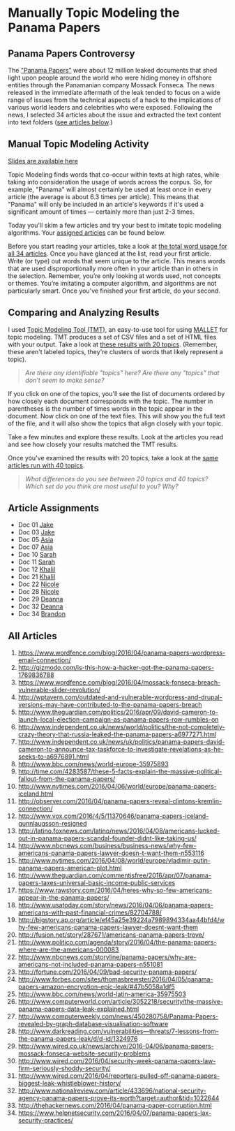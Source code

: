 # Manually Topic Modeling the Panama Papers

## Panama Papers Controversy
The ["Panama Papers"](https://en.wikipedia.org/wiki/Panama_Papers) were about 12 million leaked documents that shed light upon people around the world who were hiding money in offshore entities through the Panamanian company Mossack Fonseca. The news released in the immediate aftermath of the leak tended to focus on a wide range of issues from the technical aspects of a hack to the implications of various world leaders and celebrities who were exposed. Following the news, I selected 34 articles about the issue and extracted the text content into text folders ([see articles below](#all-articles).)

## Manual Topic Modeling Activity
[Slides are available here](https://docs.google.com/presentation/d/1bSSdl_B1MVvqS3iNaxLDnKLfehyY9Z9rcPml14r7Tpg/edit?usp=sharing)

Topic Modeling finds words that co-occur within texts at high rates, while taking into consideration the usage of words across the corpus. So, for example, "Panama" will almost certainly be used at least once in every article (the average is about 6.3 times per article). This means that "Panama" will only be included in an article's keywords if it's used a significant amount of times — certainly more than just 2-3 times.

Today you'll skim a few articles and try your best to imitate topic modeling algorithms. Your [assigned articles](#article-assignments) can be found below.

Before you start reading your articles, take a look at [the total word usage for all 34 articles](https://docs.google.com/spreadsheets/d/1db2Rqx08frhsVMZpjUfepxYtrpu__Ag8mXKCVlDcrNc/edit?usp=sharing). Once you have glanced at the list, read your first article. Write (or type) out words that seem unique to the article. This means words that are used disproportionally more often in your article than in others in the selection. Remember, you’re only looking at words used, not concepts or themes. You’re imitating a computer algorithm, and algorithms are not particularly smart. Once you've finished your first article, do your second.

## Comparing and Analyzing Results
I used [Topic Modeling Tool (TMT)](https://code.google.com/archive/p/topic-modeling-tool/), an easy-to-use tool for using [MALLET](https://github.com/mimno/Mallet) for topic modeling. TMT produces a set of CSV files and a set of HTML files with your output. Take a look at [these results with 20 topics](http://brandontlocke.com/panamapapers20topics/). (Remember, these aren't labeled topics, they're clusters of words that likely represent a topic). 

> *Are there any identifiable "topics" here? Are there any "topics" that don't seem to make sense?*

If you click on one of the topics, you'll see the list of documents ordered by how closely each document corresponds with the topic. The number in parentheses is the number of times words in the topic appear in the document. Now click on one of the text files. This will show you the full text of the file, and it will also show the topics that align closely with your topic.

Take a few minutes and explore these results. Look at the articles you read and see how closely your results matched the TMT results.

Once you've examined the results with 20 topics, take a look at the [same articles run with 40 topics](http://brandontlocke.com/panamapapers40topics/). 

> *What differences do you see between 20 topics and 40 topics?*
> *Which set do you think are most useful to you? Why?*

## Article Assignments
* Doc 01 [Jake](https://www.wordfence.com/blog/2016/04/panama-papers-wordpress-email-connection/)
* Doc 03 [Jake](https://www.wordfence.com/blog/2016/04/mossack-fonseca-breach-vulnerable-slider-revolution/)
* Doc 05 [Asia](http://www.theguardian.com/politics/2016/apr/09/david-cameron-to-launch-local-election-campaign-as-panama-papers-row-rumbles-on)
* Doc 07 [Asia](http://www.independent.co.uk/news/uk/politics/panama-papers-david-cameron-to-announce-tax-taskforce-to-investigate-revelations-as-he-seeks-to-a6976891.html)
* Doc 10 [Sarah](http://www.nytimes.com/2016/04/06/world/europe/panama-papers-iceland.html)
* Doc 11 [Sarah](http://observer.com/2016/04/panama-papers-reveal-clintons-kremlin-connection/)
* Doc 12 [Khalil](http://www.vox.com/2016/4/5/11370646/panama-papers-iceland-gunnlaugsson-resigned)
* Doc 21 [Khalil](http://www.politico.com/agenda/story/2016/04/the-panama-papers-where-are-the-americans-000083)
* Doc 22 [Nicole](http://www.nbcnews.com/storyline/panama-papers/why-are-americans-not-included-panama-papers-n551081)
* Doc 28 [Nicole](http://www.darkreading.com/vulnerabilities—threats/7-lessons-from-the-panama-papers-leak/d/d-id/1324976)
* Doc 29 [Deanna](http://www.wired.co.uk/news/archive/2016-04/06/panama-papers-mossack-fonseca-website-security-problems)
* Doc 32 [Deanna](http://www.nationalreview.com/article/433696/national-security-agency-panama-papers-prove-its-worth?target=author&tid=1022644)
* Doc 34 [Brandon](https://www.helpnetsecurity.com/2016/04/07/panama-papers-lax-security-practices/)

## All Articles
1. https://www.wordfence.com/blog/2016/04/panama-papers-wordpress-email-connection/
2. http://gizmodo.com/is-this-how-a-hacker-got-the-panama-papers-1769836788
3. https://www.wordfence.com/blog/2016/04/mossack-fonseca-breach-vulnerable-slider-revolution/
4. http://wptavern.com/outdated-and-vulnerable-wordpress-and-drupal-versions-may-have-contributed-to-the-panama-papers-breach
5. http://www.theguardian.com/politics/2016/apr/09/david-cameron-to-launch-local-election-campaign-as-panama-papers-row-rumbles-on
6. http://www.independent.co.uk/news/world/politics/the-not-completely-crazy-theory-that-russia-leaked-the-panama-papers-a6977271.html
7. 	http://www.independent.co.uk/news/uk/politics/panama-papers-david-cameron-to-announce-tax-taskforce-to-investigate-revelations-as-he-seeks-to-a6976891.html
8. http://www.bbc.com/news/world-europe-35975893
9. http://time.com/4283587/these-5-facts-explain-the-massive-political-fallout-from-the-panama-papers/
10. http://www.nytimes.com/2016/04/06/world/europe/panama-papers-iceland.html
11. http://observer.com/2016/04/panama-papers-reveal-clintons-kremlin-connection/
12. http://www.vox.com/2016/4/5/11370646/panama-papers-iceland-gunnlaugsson-resigned
13. http://latino.foxnews.com/latino/news/2016/04/08/americans-lucked-out-in-panama-papers-scandal-founder-didnt-like-taking-us/
14. http://www.nbcnews.com/business/business-news/why-few-americans-panama-papers-lawyer-doesn-t-want-them-n553116
15. http://www.nytimes.com/2016/04/08/world/europe/vladimir-putin-panama-papers-american-plot.html
16. http://www.theguardian.com/commentisfree/2016/apr/07/panama-papers-taxes-universal-basic-income-public-services
17. https://www.rawstory.com/2016/04/heres-why-so-few-americans-appear-in-the-panama-papers/
18. http://www.usatoday.com/story/news/2016/04/06/panama-papers-americans-with-past-financial-crimes/82704788/
19. http://bigstory.ap.org/article/ef45a25e39224a7989894334aa44bfd4/why-few-americans-panama-papers-lawyer-doesnt-want-them
20. http://fusion.net/story/287671/americans-panama-papers-trove/
21. http://www.politico.com/agenda/story/2016/04/the-panama-papers-where-are-the-americans-000083
22. http://www.nbcnews.com/storyline/panama-papers/why-are-americans-not-included-panama-papers-n551081
23. http://fortune.com/2016/04/09/bad-security-panama-papers/
24. http://www.forbes.com/sites/thomasbrewster/2016/04/05/panama-papers-amazon-encryption-epic-leak/#47b5058a1df5
25. http://www.bbc.com/news/world-latin-america-35975503
26. http://www.computerworld.com/article/3052218/security/the-massive-panama-papers-data-leak-explained.html
27. http://www.computerweekly.com/news/450280758/Panama-Papers-revealed-by-graph-database-visualisation-software
28. http://www.darkreading.com/vulnerabilities—threats/7-lessons-from-the-panama-papers-leak/d/d-id/1324976
29. http://www.wired.co.uk/news/archive/2016-04/06/panama-papers-mossack-fonseca-website-security-problems
30. http://www.wired.com/2016/04/security-week-panama-papers-law-firm-seriously-shoddy-security/
31. http://www.wired.com/2016/04/reporters-pulled-off-panama-papers-biggest-leak-whistleblower-history/
32. http://www.nationalreview.com/article/433696/national-security-agency-panama-papers-prove-its-worth?target=author&tid=1022644
33. http://thehackernews.com/2016/04/panama-paper-corruption.html
34. https://www.helpnetsecurity.com/2016/04/07/panama-papers-lax-security-practices/